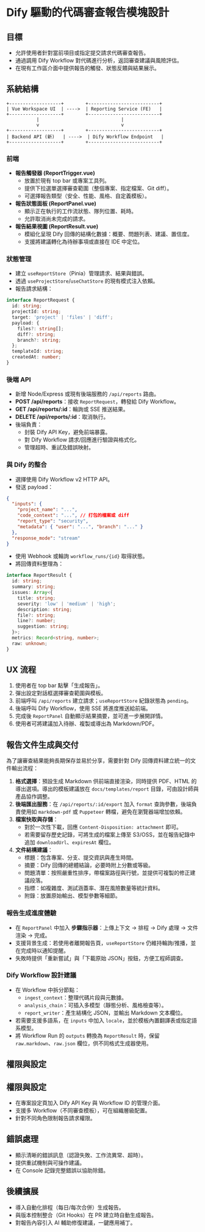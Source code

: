 # Dify 驅動的代碼審查報告模塊設計

## 目標

* 允許使用者針對當前項目或指定提交請求代碼審查報告。
* 通過調用 Dify Workflow 對代碼進行分析，返回審查建議與風險評估。
* 在現有工作區介面中提供報告的觸發、狀態反饋與結果展示。

## 系統結構

```
+-------------------+        +--------------------------+
| Vue Workspace UI  | ---->  | Reporting Service (FE)   |
+-------------------+        +--------------------------+
           |                              |
           v                              v
+-------------------+        +--------------------------+
| Backend API (新)   | ---->  | Dify Workflow Endpoint   |
+-------------------+        +--------------------------+
```

### 前端

* **報告觸發器 (ReportTrigger.vue)**
  * 放置於現有 top bar 或專案工具列。
  * 提供下拉選單選擇審查範圍（整個專案、指定檔案、Git diff）。
  * 可選擇報告類型（安全、性能、風格、自定義模板）。
* **報告狀態面板 (ReportPanel.vue)**
  * 顯示正在執行的工作流狀態、隊列位置、耗時。
  * 允許取消尚未完成的請求。
* **報告結果視圖 (ReportResult.vue)**
  * 模組化呈現 Dify 回傳的結構化數據：概要、問題列表、建議、置信度。
  * 支援將建議轉化為待辦事項或直接在 IDE 中定位。

### 狀態管理

* 建立 `useReportStore`（Pinia）管理請求、結果與錯誤。
* 透過 `useProjectStore`/`useChatStore` 的現有模式注入依賴。
* 報告請求結構：

```ts
interface ReportRequest {
  id: string;
  projectId: string;
  target: 'project' | 'files' | 'diff';
  payload: {
    files?: string[];
    diff?: string;
    branch?: string;
  };
  templateId: string;
  createdAt: number;
}
```

### 後端 API

* 新增 Node/Express 或現有後端服務的 `/api/reports` 路由。
* **POST /api/reports**：接收 `ReportRequest`，轉發給 Dify Workflow。
* **GET /api/reports/:id**：輪詢或 SSE 推送結果。
* **DELETE /api/reports/:id**：取消執行。
* 後端負責：
  * 封裝 Dify API Key，避免前端暴露。
  * 對 Dify Workflow 請求/回應進行驗證與格式化。
  * 管理超時、重試及錯誤映射。

### 與 Dify 的整合

* 選擇使用 Dify Workflow v2 HTTP API。
* 發送 payload：

```json
{
  "inputs": {
    "project_name": "...",
    "code_context": "...", // 打包的檔案或 diff
    "report_type": "security",
    "metadata": { "user": "...", "branch": "..." }
  },
  "response_mode": "stream"
}
```

* 使用 Webhook 或輪詢 `workflow_runs/{id}` 取得狀態。
* 將回傳資料整理為：

```ts
interface ReportResult {
  id: string;
  summary: string;
  issues: Array<{
    title: string;
    severity: 'low' | 'medium' | 'high';
    description: string;
    file?: string;
    line?: number;
    suggestion: string;
  }>;
  metrics: Record<string, number>;
  raw: unknown;
}
```

## UX 流程

1. 使用者在 top bar 點擊「生成報告」。
2. 彈出設定對話框選擇審查範圍與模板。
3. 前端呼叫 `/api/reports` 建立請求；`useReportStore` 紀錄狀態為 `pending`。
4. 後端呼叫 Dify Workflow，使用 SSE 將進度推送給前端。
5. 完成後 `ReportPanel` 自動顯示結果摘要，並可進一步展開詳情。
6. 使用者可將建議加入待辦、複製或導出為 Markdown/PDF。

## 報告文件生成與交付

為了讓審查結果能夠長期保存並易於分享，需要針對 Dify 回傳資料建立統一的文件輸出流程：

1. **格式選擇**：預設生成 Markdown 供前端直接渲染，同時提供 PDF、HTML 的導出選項。導出的模板建議放在 `docs/templates/report` 目錄，可由設計師與產品協作調整。
2. **後端匯出服務**：在 `/api/reports/:id/export` 加入 `format` 查詢參數，後端負責使用如 `markdown-pdf` 或 `Puppeteer` 轉檔，避免在瀏覽器端增加依賴。
3. **檔案快取與存儲**：
   * 對於一次性下載，回應 `Content-Disposition: attachment` 即可。
   * 若需要留存歷史記錄，可將生成的檔案上傳至 S3/OSS，並在報告紀錄中追加 `downloadUrl`、`expiresAt` 欄位。
4. **文件結構建議**：
   * 標題：包含專案、分支、提交資訊與產生時間。
   * 摘要：Dify 回傳的總體結論，必要時附上分數或等級。
   * 問題清單：按照嚴重性排序，帶檔案路徑與行號，並提供可複製的修正建議段落。
   * 指標：如複雜度、測試涵蓋率、潛在風險數量等統計資料。
   * 附錄：放置原始輸出、模型參數等細節。

### 報告生成進度體驗

* 在 `ReportPanel` 中加入 **步驟指示器**：上傳上下文 → 排程 → Dify 處理 → 文件渲染 → 完成。
* 支援背景生成：若使用者離開報告頁，`useReportStore` 仍維持輪詢/推播，並在完成時以通知提醒。
* 失敗時提供「重新嘗試」與「下載原始 JSON」按鈕，方便工程師調查。

### Dify Workflow 設計建議

* 在 Workflow 中拆分節點：
  * `ingest_context`：整理代碼片段與元數據。
  * `analysis_chain`：可插入多模型（靜態分析、風格檢查等）。
  * `report_writer`：產生結構化 JSON，並輸出 Markdown 文本欄位。
* 若需要支援多語系，在 `inputs` 中加入 `locale`，並於模板內置翻譯表或指定語系模型。
* 將 Workflow Run 的 `outputs` 轉換為 `ReportResult` 時，保留 `raw.markdown`、`raw.json` 欄位，供不同格式生成器使用。

## 權限與設定

## 權限與設定

* 在專案設定頁加入 Dify API Key 與 Workflow ID 的管理介面。
* 支援多 Workflow（不同審查模板），可在組織層級配置。
* 針對不同角色限制報告請求權限。

## 錯誤處理

* 顯示清晰的錯誤訊息（認證失敗、工作流異常、超時）。
* 提供重試機制與可操作建議。
* 在 Console 記錄完整錯誤以協助除錯。

## 後續擴展

* 導入自動化排程（每日/每次合併）生成報告。
* 與版本控制整合（Git Hooks）在 PR 建立時自動生成報告。
* 對報告內容引入 AI 輔助修復建議，一鍵應用補丁。

